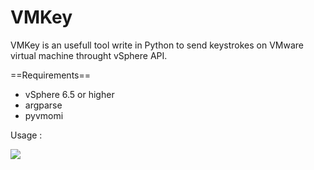# VMKey
VMKey is an usefull tool write in Python to send keystrokes on VMware virtual machine throught vSphere API.

==Requirements==

- vSphere 6.5 or higher
- argparse
- pyvmomi

Usage :

![](VMKey.gif)
